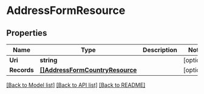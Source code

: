 # AddressFormResource

## Properties
Name | Type | Description | Notes
------------ | ------------- | ------------- | -------------
**Uri** | **string** |  | [optional] 
**Records** | [**[]AddressFormCountryResource**](AddressFormCountryResource.md) |  | [optional] 

[[Back to Model list]](../README.md#documentation-for-models) [[Back to API list]](../README.md#documentation-for-api-endpoints) [[Back to README]](../README.md)


